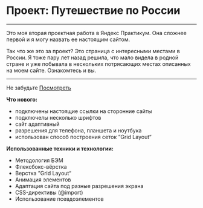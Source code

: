 # Проект: Путешествие по России
___
Это моя вторая проектная работа в Яндекс Практикум. Она сложнее первой и я могу назвать ее настоящим сайтом.

Так что же это за проект? Это страница с интересными местами в России. Я тоже пару лет назад решила, что мало видела в родной стране и уже побывала в нескольких потрясающих местах описанных на моем сайте. Ознакомтесь и вы.
___
Не забудьте [Посмотреть](https://alenanikitiina.github.io/russian-travel/ "Путешествие по Росии")

__Что нового:__

* подключены настоящие ссылки на сторонние сайты
* подключелы несколько шрифтов
* сайт адаптивный
* разрешения для телефона, планшета и ноутбука
* использован способ построения сеток ”Grid Layout“

__Использованные техники и технологии:__

* Методология БЭМ
* Флексбокс-вёрстка
* Верстка ”Grid Layout“
* Анимация элементов
* Адаптация сайта под разные разрешения экрана
* CSS-директивы (@import)
* Использование псевдоэлементов